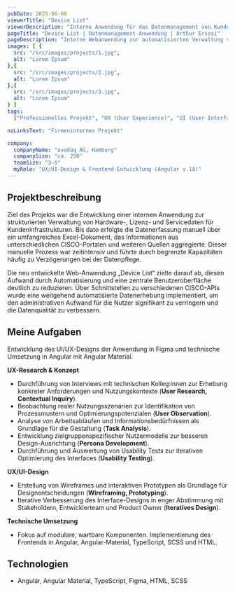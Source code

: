 ```yaml
---
pubDate: 2025-06-08
viewerTitle: "Device List"
viewerDescription: "Interne Anwendung für das Datenmanagement von Kunden-Hardware und -Software"
pageTitle: "Device List | Datenmanagement-Anwendung | Arthur Ersosi"
pageDescription: "Interne Webanwendung zur automatisierten Verwaltung von Hardware-, Lizenz- und Servicedaten für Kundeninfrastrukturen."
images: [ {
  src: "/src/images/projects/1.jpg",
  alt: "Lorem Ipsum"
},{
  src: "/src/images/projects/2.jpg",
  alt: "Lorem Ipsum"
},{
  src: "/src/images/projects/3.jpg",
  alt: "Lorem Ipsum"
} ]
tags:
  ["Professionelles Projekt", "UX (User Experience)", "UI (User Interface)", "Frontend-Entwicklung"]

noLinksText: "Firmeninternes Projekt"

company:
  companyName: "avodaq AG, Hamburg"
  companySize: "ca. 250"
  teamSize: "3–5"
  myRole: "UX/UI-Design & Frontend-Entwicklung (Angular v.18)"
---
```


## Projektbeschreibung

Ziel des Projekts war die Entwicklung einer internen Anwendung zur strukturierten Verwaltung von Hardware-, Lizenz-
und Servicedaten für Kundeninfrastrukturen. Bis dato erfolgte die Datenerfassung manuell über ein umfangreiches
Excel-Dokument, das Informationen aus unterschiedlichen CISCO-Portalen und weiteren Quellen aggregierte. Dieser manuelle
Prozess war zeitintensiv und führte durch begrenzte Kapazitäten häufig zu Verzögerungen bei der Datenpflege.

Die neu entwickelte Web-Anwendung „Device List“ zielte darauf ab, diesen Aufwand durch Automatisierung und eine zentrale
Benutzeroberfläche deutlich zu reduzieren. Über Schnittstellen zu verschiedenen CISCO-APIs wurde eine weitgehend
automatisierte Datenerhebung implementiert, um den administrativen Aufwand für die Nutzer signifikant zu verringern und
die Datenqualität zu verbessern.

## Meine Aufgaben

Entwicklung des UI/UX-Designs der Anwendung in Figma und technische Umsetzung in Angular mit Angular Material.

**UX-Research & Konzept**

- Durchführung von Interviews mit technischen Kolleg:innen zur Erhebung konkreter Anforderungen und Nutzungskontexte
  (**User Research, Contextual Inquiry**).
- Beobachtung realer Nutzungsszenarien zur Identifikation von Prozessmustern und Optimierungspotenzialen (**User
  Observation**).
- Analyse von Arbeitsabläufen und Informationsbedürfnissen als Grundlage für die Gestaltung (**Task Analysis**).
- Entwicklung zielgruppenspezifischer Nutzermodelle zur besseren Design-Ausrichtung (**Persona Development**).
- Durchführung und Auswertung von Usability Tests zur iterativen Optimierung des Interfaces (**Usability Testing**).

**UX/UI-Design**

- Erstellung von Wireframes und interaktiven Prototypen als Grundlage für Designentscheidungen (**Wireframing,
  Prototyping**).
- Iterative Verbesserung des Interface-Designs in enger Abstimmung mit Stakeholdern, Entwicklerteam und Product Owner
  (**Iteratives Design**).

**Technische Umsetzung**

- Fokus auf modulare, wartbare Komponenten. Implementierung des Frontends in Angular, Angular-Material, TypeScript, SCSS
  und HTML.

## Technologien

- Angular, Angular Material, TypeScript, Figma, HTML, SCSS
